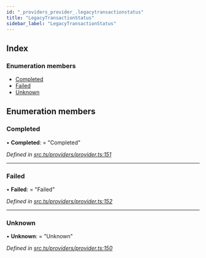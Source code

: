 ```yaml
---
id: "_providers_provider_.legacytransactionstatus"
title: "LegacyTransactionStatus"
sidebar_label: "LegacyTransactionStatus"
---
```


## Index

### Enumeration members

* [Completed](_providers_provider_.legacytransactionstatus.md#completed)
* [Failed](_providers_provider_.legacytransactionstatus.md#failed)
* [Unknown](_providers_provider_.legacytransactionstatus.md#unknown)

## Enumeration members

###  Completed

• **Completed**: = "Completed"

*Defined in [src.ts/providers/provider.ts:151](https://github.com/nearprotocol/nearlib/blob/fe97eb6/src.ts/providers/provider.ts#L151)*

___

###  Failed

• **Failed**: = "Failed"

*Defined in [src.ts/providers/provider.ts:152](https://github.com/nearprotocol/nearlib/blob/fe97eb6/src.ts/providers/provider.ts#L152)*

___

###  Unknown

• **Unknown**: = "Unknown"

*Defined in [src.ts/providers/provider.ts:150](https://github.com/nearprotocol/nearlib/blob/fe97eb6/src.ts/providers/provider.ts#L150)*
